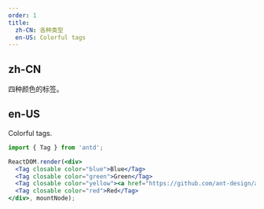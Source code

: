 ```yaml
---
order: 1
title: 
  zh-CN: 各种类型
  en-US: Colorful tags
---
```


## zh-CN

四种颜色的标签。

## en-US
Colorful tags.

````jsx
import { Tag } from 'antd';

ReactDOM.render(<div>
  <Tag closable color="blue">Blue</Tag>
  <Tag closable color="green">Green</Tag>
  <Tag closable color="yellow"><a href="https://github.com/ant-design/ant-design/issues/1862">Yellow</a></Tag>
  <Tag closable color="red">Red</Tag>
</div>, mountNode);
````
